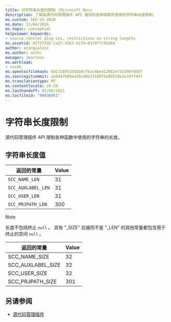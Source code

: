 ```yaml
---
title: 对字符串长度的限制 |Microsoft Docs
description: 了解由源代码管理插件 API 施加的各种函数所使用的字符串长度限制。
ms.custom: SEO-VS-2020
ms.date: 11/04/2016
ms.topic: conceptual
helpviewer_keywords:
- source control plug-ins, restrictions on string lengths
ms.assetid: 877173d2-ca27-43b3-b1f4-8379f7c5e268
author: acangialosi
ms.author: anthc
manager: jmartens
ms.workload:
- vssdk
ms.openlocfilehash: bd1720553592b0cfbac8be412002ef1b39bfd5bf
ms.sourcegitcommit: ae6d47b09a439cd0e13180f5e89510e3e347fd47
ms.translationtype: MT
ms.contentlocale: zh-CN
ms.lasthandoff: 02/08/2021
ms.locfileid: "99836951"
---
```

# <a name="restrictions-on-string-lengths"></a>字符串长度限制
源代码管理插件 API 限制各种函数中使用的字符串的长度。

## <a name="string-length-values"></a>字符串长度值

|返回的常量|Value|
|--------------|-----------|
|`SCC_NAME_LEN`|31|
|`SCC_AUXLABEL_LEN`|31|
|`SCC_USER_LEN`|31|
|`SCC_PRJPATH_LEN`|300|

> [!NOTE]
> 长度不包括终止 `null` 。 具有 "_SIZE" 后缀而不是 "_LEN" 的其他常量都包含用于终止的空间 `null` 。

|返回的常量|Value|
|--------------|-----------|
|SCC_NAME_SIZE|32|
|SCC_AUXLABEL_SIZE|32|
|SCC_USER_SIZE|32|
|SCC_PRJPATH_SIZE|301|

## <a name="see-also"></a>另请参阅
- [源代码管理插件](../extensibility/source-control-plug-ins.md)
